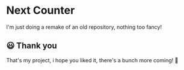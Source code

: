 # Next Counter

I'm just doing a remake of an old repository, nothing too fancy!

<!-- ## ⚙️ Installation -->

## 😃 Thank you

That's my project, i hope you liked it, there's a bunch more coming! 💜
